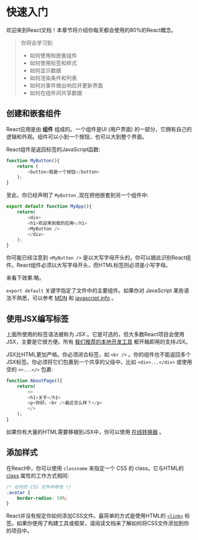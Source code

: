 # 快速入门

欢迎来到React文档！本章节将介绍你每天都会使用的80%的React概念。

> 你将会学习到
> * 如何使用和嵌套组件
> * 如何使用标签和样式
> * 如何显示数据
> * 如何渲染条件和列表
> * 如何对事件做出响应并更新界面
> * 如何在组件间共享数据

## 创建和嵌套组件

React应用是由 **组件** 组成的。一个组件是UI (用户界面) 的一部分，它拥有自己的逻辑和外观。组件可以小到一个按钮，也可以大到整个界面。

React组件是返回标签的JavaScript函数:

```JavaScript
function MyButton(){
    return (
        <button>我是一个按钮</button>
    );
}
```

至此，你已经声明了 `MyButton` ,现在把他嵌套到另一个组件中:

```JavaScript
export default function MyApp(){
    return(
        <div>
        <h1>欢迎来到我的应用</h1>
        <MyButton />
        </div>
    );
}
```

你可能已经注意到 `<MyButton />` 是以大写字母开头的。你可以据此识别React组件。React组件必须以大写字母开头，而HTML标签则必须是小写字母。

来看下效果:略。

`export default` 关键字指定了文件中的主要组件。如果你对 JavaScript 某些语法不熟悉，可以参考 [MDN]() 和 [javascript.info]() 。

## 使用JSX编写标签

上面所使用的标签语法被称为 *JSX* 。它是可选的，但大多数React项目会使用 JSX，主要是它很方便。所有 [我们推荐的本地开发工具]() 都开箱即用的支持JSX。

JSX比HTML更加严格。你必须闭合标签，如 `<br />` 。你的组件也不能返回多个JSX标签。你必须将它们包裹到一个共享的父级中，比如 `<div>...</div>` 或使用空的 `<>...</>` 包裹:

```JavaScript
function AboutPage(){
    return(
        <>
        <h1>关于</h1>
        <p>你好。<br />最近怎么样？</p>
        </>
    );
}
```

如果你有大量的HTML需要移植到JSX中，你可以使用 [在线转换器]() 。

## 添加样式

在React中，你可以使用 `classname` 来指定一个 CSS 的 class。它与HTML的 [class]() 属性的工作方式相同:

```CSS
/* 在你的 CSS 文件中修改 */
.avatar {
    border-radius: 50%;
}
```

React并没有规定你如何添加CSS文件。最简单的方式是使用HTML的 [`<link>`]() 标签。如果你使用了构建工具或框架，请阅读文档来了解如何将CSS文件添加到你的项目中。


